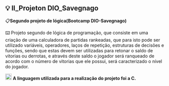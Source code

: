 ## 💡  II_Projeton DIO_Savegnago


📋**Segundo projeto de lógica(Bootcamp DIO-Savegnago)**

⌨️ Projeto segundo de lógica de programação, que consiste em uma criação de uma calculadora de partidas rankeadas, que para isto pode ser utilizado variáveis, operadores, laços de repetição, estruturas de decisões e funções, sendo que estas devem ser utilizadas para retonar o saldo de vitorias ou derrotas, e através deste saldo o jogador será ranqueado de acordo com o número de vitorias que ele possui, será caracterizado o nível do jogador.

<img width="20" height="20" alt="image" src="https://github.com/user-attachments/assets/82fe0d82-7eed-4c73-8b75-88ceb9ab253b" />  **A linguagem utilizada para a realização do projeto foi a C.**
